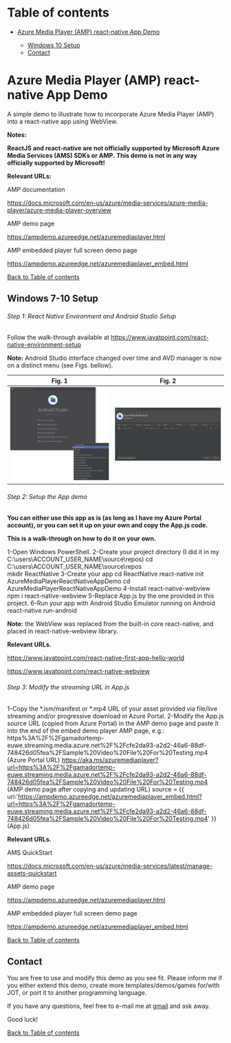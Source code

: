 # <a name="toc">Table of contents 

* [Azure Media Player (AMP) react-native App Demo](#AMPrnad)

	* [Windows 10 Setup](#windows_setup)
	* [Contact](#contact)


# <a name="AMPrnad">Azure Media Player (AMP) react-native App Demo

A simple demo to illustrate how to incorporate Azure Media Player (AMP) into a react-native app using WebView.



**Notes:**

**ReactJS and react-native are not officially supported by Microsoft Azure Media Services (AMS) SDKs or AMP.** 
**This demo is not in any way officially supported by Microsoft!**



**Relevant URLs:**

AMP documentation

https://docs.microsoft.com/en-us/azure/media-services/azure-media-player/azure-media-player-overview

AMP demo page

https://ampdemo.azureedge.net/azuremediaplayer.html

AMP embedded player full screen demo page

https://ampdemo.azureedge.net/azuremediaplayer_embed.html



[Back to Table of contents](#toc)


## <a name="windows_setup">Windows 7-10 Setup

###### Step 1: React Native Environment and Android Studio Setup

Follow the walk-through available at
https://www.javatpoint.com/react-native-environment-setup

**Note:** Android Studio interface changed over time and AVD manager is now on a distinct menu (see Figs. bellow).

| Fig. 1 | Fig. 2 |
|:---:|:---:|
| [![AndroidStudioAVDmanager](https://raw.githubusercontent.com/g-amador/AzureMediaPlayerReactNativeAppDemo/master/img/1.png)](https://raw.githubusercontent.com/g-amador/AzureMediaPlayerReactNativeAppDemo/master/img/1.png) | [![AndroidStudioAVDmanager](https://raw.githubusercontent.com/g-amador/AzureMediaPlayerReactNativeAppDemo/master/img/2.png)](https://raw.githubusercontent.com/g-amador/AzureMediaPlayerReactNativeAppDemo/master/img/2.png) | 


###### Step 2: Setup the App demo

**You can either use this app as is (as long as I have my Azure Portal account), or you can set it up on your own and copy the App.js code.**

**This is a walk-through on how to do it on your own.**


1-Open Windows PowerShell.
2-Create your project directory (I did it in my C:\users\ACCOUNT_USER_NAME\source\repos\)
cd C:\users\ACCOUNT_USER_NAME\source\repos\
mkdir ReactNative 
3-Create your app
cd ReactNative
react-native init AzureMediaPlayerReactNativeAppDemo
cd AzureMediaPlayerReactNativeAppDemo
4-Install react-native-webview 
npm i react-native-webview
5-Replace App.js by the one provided in this project.
6-Run your app with Android Studio Emulator running on Android
react-native run-android


**Note:** the WebView was replaced from the built-in core react-native, and placed in react-native-webview library.


**Relevant URLs.**

https://www.javatpoint.com/react-native-first-app-hello-world

https://www.javatpoint.com/react-native-webview


###### Step 3: Modify the streaming URL in App.js

1-Copy the *.ism/manifest or *.mp4 URL of your asset provided via file/live streaming and/or progressive download in Azure Portal.
2-Modify the App.js source URL (copied from Azure Portal) in the AMP demo page and paste it into the end of the embed demo player AMP page, e.g.:
https%3A%2F%2Fgamadortemp-euwe.streaming.media.azure.net%2F%2Fcfe2da93-a2d2-46a6-88df-748426d05fea%2FSample%20Video%20File%20For%20Testing.mp4 (Azure Portal URL)
https://aka.ms/azuremediaplayer?url=https%3A%2F%2Fgamadortemp-euwe.streaming.media.azure.net%2F%2Fcfe2da93-a2d2-46a6-88df-748426d05fea%2FSample%20Video%20File%20For%20Testing.mp4 (AMP demo page after copying and updating URL)
source = {{ uri:'https://ampdemo.azureedge.net/azuremediaplayer_embed.html?url=https%3A%2F%2Fgamadortemp-euwe.streaming.media.azure.net%2F%2Fcfe2da93-a2d2-46a6-88df-748426d05fea%2FSample%20Video%20File%20For%20Testing.mp4' }} (App.js)


**Relevant URLs.**

AMS QuickStart

https://docs.microsoft.com/en-us/azure/media-services/latest/manage-assets-quickstart

AMP demo page

https://ampdemo.azureedge.net/azuremediaplayer.html

AMP embedded player full screen demo page

https://ampdemo.azureedge.net/azuremediaplayer_embed.html


[Back to Table of contents](#toc)


## <a name="contact">Contact

You are free to use and modify this demo as you see fit.
Please inform me if you either extend this demo, create more templates/demos/games for/with JOT, or port it to another programming language.

If you have any questions, feel free to e-mail me at [gmail](mailto://g.n.p.amador@gmail.com) and ask away.

Good luck!


[Back to Table of contents](#toc)